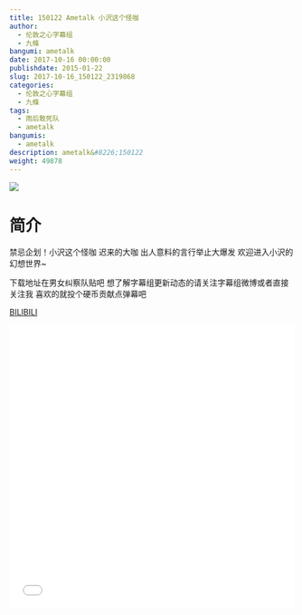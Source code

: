 ```yaml
---
title: 150122 Ametalk 小沢这个怪咖
author: 
  - 伦敦之心字幕组
  - 九條
bangumi: ametalk
date: 2017-10-16 00:00:00
publishdate: 2015-01-22
slug: 2017-10-16_150122_2319868
categories: 
  - 伦敦之心字幕组
  - 九條
tags: 
  - 雨后敢死队
  - ametalk
bangumis: 
  - ametalk
description: ametalk&#8226;150122
weight: 49878
---
```


![](https://i.imgur.com/1uruicZ.jpg)

# 简介  
禁忌企划！小沢这个怪咖 迟来的大咖 出人意料的言行举止大爆发 欢迎进入小沢的幻想世界~


下载地址在男女纠察队贴吧 想了解字幕组更新动态的请关注字幕组微博或者直接关注我 喜欢的就投个硬币贡献点弹幕吧

  [BILIBILI](https://www.bilibili.com/video/av2319868/)


<div class="vcontainer">  <iframe class='video' src="//www.bilibili.com/html/html5player.html?cid=3620183&aid=2319868" width="100%" height="500" frameborder="0" allowfullscreen="allowfullscreen"></iframe></div>
